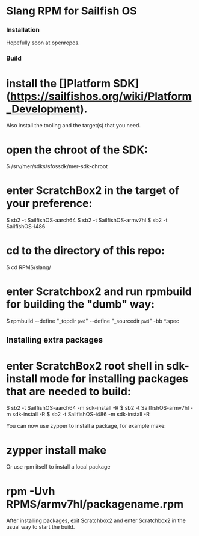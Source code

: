 # Slang RPM for Sailfish OS


### Installation
Hopefully soon at openrepos.


### Build

# install the []Platform SDK](https://sailfishos.org/wiki/Platform_Development).
Also install the tooling and the target(s) that you need.

# open the chroot of the SDK:
  $ /srv/mer/sdks/sfossdk/mer-sdk-chroot

# enter ScratchBox2 in the target of your preference:
  $ sb2 -t SailfishOS-aarch64
  $ sb2 -t SailfishOS-armv7hl
  $ sb2 -t SailfishOS-i486


# cd to the directory of this repo:
  $ cd RPMS/slang/

# enter Scratchbox2 and run rpmbuild for building the "dumb" way:
  $ rpmbuild --define "_topdir `pwd`" --define "_sourcedir `pwd`" -bb *.spec




## Installing extra packages
# enter ScratchBox2 root shell in sdk-install mode for installing packages that are needed to build:
  $ sb2 -t SailfishOS-aarch64 -m sdk-install -R
  $ sb2 -t SailfishOS-armv7hl -m sdk-install -R
  $ sb2 -t SailfishOS-i486 -m sdk-install -R

You can now use zypper to install a package, for example make:
  # zypper install make

Or use rpm itself to install a local package
  # rpm -Uvh RPMS/armv7hl/packagename.rpm

After installing packages, exit Scratchbox2 and enter Scratchbox2 in the usual way to start the build.
